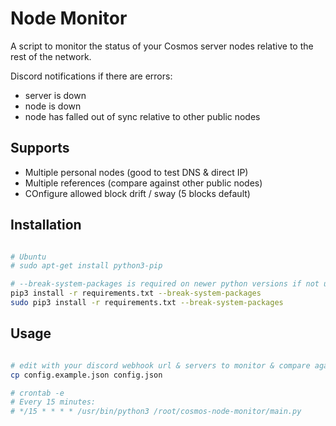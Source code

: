 # Node Monitor

A script to monitor the status of your Cosmos server nodes relative to the rest of the network.

Discord notifications if there are errors:
- server is down
- node is down
- node has falled out of sync relative to other public nodes

## Supports
- Multiple personal nodes (good to test DNS & direct IP)
- Multiple references (compare against other public nodes)
- COnfigure allowed block drift / sway (5 blocks default)

## Installation

```bash

# Ubuntu
# sudo apt-get install python3-pip

# --break-system-packages is required on newer python versions if not using a python env
pip3 install -r requirements.txt --break-system-packages
sudo pip3 install -r requirements.txt --break-system-packages
```

## Usage

```bash

# edit with your discord webhook url & servers to monitor & compare against
cp config.example.json config.json

# crontab -e
# Every 15 minutes:
# */15 * * * * /usr/bin/python3 /root/cosmos-node-monitor/main.py

```